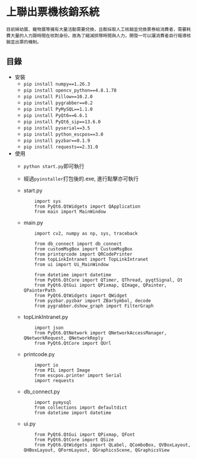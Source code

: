 # 上聯出票機核銷系統
    目前婦幼展、寵物展等擁有大量活動需要兌換，且都採取人工核銷並兌換票券給消費者，需要耗費大量的人力跟時間在核對身份。故為了縮減排隊時間與人力，開發一可以讓消費者自行報導核銷並出票的機制。
## 目錄
- 安裝
    - `pip install numpy==1.26.3`
    - `pip install opencv_python==4.8.1.78`
    - `pip install Pillow==10.2.0`
    - `pip install pygrabber==0.2`
    - `pip install PyMySQL==1.1.0`
    - `pip install PyQt6==6.6.1`
    - `pip install PyQt6_sip==13.6.0`
    - `pip install pyserial==3.5`
    - `pip install python_escpos==3.0`
    - `pip install pyzbar==0.1.9`
    - `pip install requests==2.31.0`
- 使用
    - ```python start.py```即可執行
    - 經過`pyinstaller`打包後的.exe, 進行點擊亦可執行
    
    - start.py
        ```
            import sys
            from PyQt6.QtWidgets import QApplication
            from main import MainWindow 
        ```
    - main.py
        ```
            import cv2, numpy as np, sys, traceback

            from db_connect import db_connect
            from customMsgBox import CustomMsgBox
            from printqrcode import QRCodePrinter
            from topLinkIntranet import TopLinkIntranet
            from ui import Ui_MainWindow

            from datetime import datetime
            from PyQt6.QtCore import QTimer, QThread, pyqtSignal, Qt
            from PyQt6.QtGui import QPixmap, QImage, QPainter, QPainterPath
            from PyQt6.QtWidgets import QWidget
            from pyzbar.pyzbar import ZBarSymbol, decode
            from pygrabber.dshow_graph import FilterGraph
        ```
    - topLinkIntranet.py
        ```
            import json
            from PyQt6.QtNetwork import QNetworkAccessManager, QNetworkRequest, QNetworkReply
            from PyQt6.QtCore import QUrl
        ```
    - printcode.py
        ```
            import io
            from PIL import Image
            from escpos.printer import Serial
            import requests
        ```
    - db_connect.py
        ```
            import pymysql
            from collections import defaultdict
            from datetime import datetime
        ```
    - ui.py
        ```
            from PyQt6.QtGui import QPixmap, QFont
            from PyQt6.QtCore import QSize
            from PyQt6.QtWidgets import QLabel, QComboBox, QVBoxLayout, QHBoxLayout, QFormLayout, QGraphicsScene, QGraphicsView
        ```